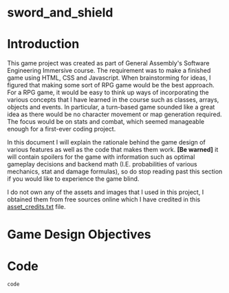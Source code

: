 # sword_and_shield

# Introduction

This game project was created as part of General Assembly's Software Engineering Immersive course. The requirement was to make a finished game using HTML, CSS and Javascript. When brainstorming for ideas, I figured that making some sort of RPG game would be the best approach. For a RPG game, it would be easy to think up ways of incorporating the various concepts that I have learned in the course such as classes, arrays, objects and events. In particular, a turn-based game sounded like a great idea as there would be no character movement or map generation required. The focus would be on stats and combat, which seemed manageable enough for a first-ever coding project.

In this document I will explain the rationale behind the game design of various features as well as the code that makes them work. **[Be warned]** it will contain spoilers for the game with information such as optimal gameplay decisions and backend math (I.E. probabilities of various mechanics, stat and damage formulas), so do stop reading past this section if you would like to experience the game blind.

I do not own any of the assets and images that I used in this project, I obtained them from free sources online which I have credited in this [asset_credits.txt](asset_credits.txt) file.

# Game Design Objectives

# Code

`code`
